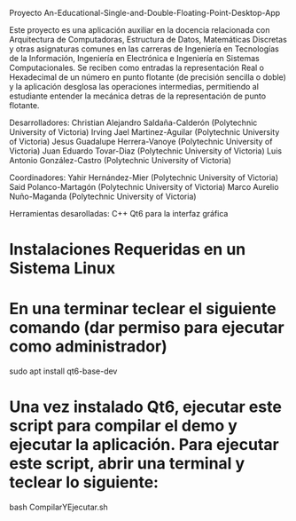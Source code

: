 Proyecto An-Educational-Single-and-Double-Floating-Point-Desktop-App 

Este proyecto es una aplicación auxiliar en la docencia relacionada con Arquitectura de Computadoras, Estructura de Datos, 
Matemáticas Discretas y otras asignaturas comunes en las carreras de Ingeniería en Tecnologías de la Información, 
Ingeniería en Electrónica e Ingeniería en Sistemas Computacionales.
Se reciben como entradas la representación Real o Hexadecimal de un número en punto flotante (de precisión sencilla o doble) y la aplicación 
desglosa las operaciones intermedias, permitiendo al estudiante entender la mecánica detras de la representación de punto flotante. 

Desarrolladores:
Christian Alejandro Saldaña-Calderón (Polytechnic University of Victoria)
Irving Jael Martinez-Aguilar (Polytechnic University of Victoria)
Jesus Guadalupe Herrera-Vanoye (Polytechnic University of Victoria)
Juan Eduardo Tovar-Diaz (Polytechnic University of Victoria)
Luis Antonio González-Castro (Polytechnic University of Victoria)

Coordinadores:
Yahir Hernández-Mier (Polytechnic University of Victoria)
Said Polanco-Martagón (Polytechnic University of Victoria)
Marco Aurelio Nuño-Maganda (Polytechnic University of Victoria)

Herramientas desarolladas:
C++
Qt6 para la interfaz gráfica

# Instalaciones Requeridas en un Sistema Linux
# En una terminar teclear el siguiente comando (dar permiso para ejecutar como administrador) 
sudo apt install qt6-base-dev
# Una vez instalado Qt6, ejecutar este script para compilar el demo y ejecutar la aplicación. Para ejecutar este script, abrir una terminal y teclear lo siguiente:
bash CompilarYEjecutar.sh
